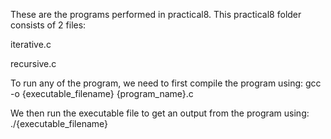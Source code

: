 These are the programs performed in practical8. This practical8 folder consists of 2 files:

iterative.c

recursive.c

To run any of the program, we need to first compile the program using: gcc -o {executable_filename} {program_name}.c

We then run the executable file to get an output from the program using: ./{executable_filename}
